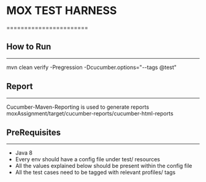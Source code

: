 # MOX TEST HARNESS
=======================

## How to Run ##
------------------
mvn clean verify -Pregression -Dcucumber.options="--tags @test"


## Report ##
----------
Cucumber-Maven-Reporting is used to generate reports
moxAssignment/target/cucumber-reports/cucumber-html-reports


## PreRequisites ##
--------------------

- Java 8
- Every env should have a config file under test/ resources
- All the values explained below should be present within the config file
- All the test cases need to be tagged with relevant profiles/ tags



